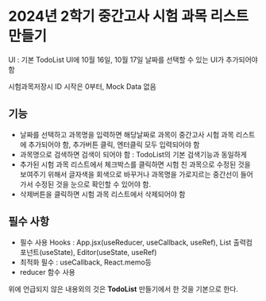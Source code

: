 # 2024년 2학기 중간고사 시험 과목 리스트 만들기

UI : 기본 TodoList UI에 10월 16일, 10월 17일 날짜를 선택할 수 있는 UI가 추가되어야 함

시험과목저장시 ID 시작은 0부터, Mock Data 없음

## 기능
- 날짜를 선택하고 과목명을 입력하면 해당날짜로 과목이 중간고사 시험 과목 리스트에 추가되어야 함, 추가버튼 클릭, 엔터클릭 모두 입력되어야 함
- 과목명으로 검색하면 검색이 되어야 함 : TodoList의 기본 검색기능과 동일하게
- 추가된 시험 과목 리스트에서 체크박스를 클릭하면 시험 친 과목으로 수정된 것을 보여주기 위해서 글자색을 회색으로 바꾸거나 과목명을 가로지르는 중간선이 들어가서 수정된 것을 눈으로 확인할 수 있어야 함.
- 삭제버튼을 클릭하면 시험 과목 리스트에서 삭제되어야 함

## 필수 사항
- 필수 사용 Hooks : App.jsx(useReducer, useCallback, useRef), List 출력컴포넌트(useState), Editor(useState, useRef)
- 최적화 필수 : useCallback, React.memo등
- reducer 함수 사용

위에 언급되지 않은 내용외의 것은 **TodoList** 만들기에서 한 것을 기본으로 한다.
